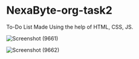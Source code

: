 # NexaByte-org-task2
To-Do List Made Using the help of HTML, CSS, JS.


![Screenshot (9661)](https://github.com/debjyotidas111/NexaByte-org-task2/assets/86339364/f636f8d6-815e-433d-9da4-f6dec3e6db0b)


![Screenshot (9662)](https://github.com/debjyotidas111/NexaByte-org-task2/assets/86339364/744d899d-b6ea-4495-ac93-acc60df37d15)
